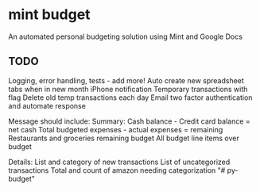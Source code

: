 # mint budget
An automated personal budgeting solution using Mint and Google Docs

## TODO

Logging, error handling, tests - add more!
Auto create new spreadsheet tabs when in new month
iPhone notification
Temporary transactions with flag
Delete old temp transactions each day
Email two factor authentication and automate response 

Message should include:
Summary:
Cash balance - Credit card balance = net cash
Total budgeted expenses - actual expenses = remaining
Restaurants and groceries remaining budget
All budget line items over budget

Details:
List and category of new transactions
List of uncategorized transactions
Total and count of amazon needing categorization
"# py-budget" 

